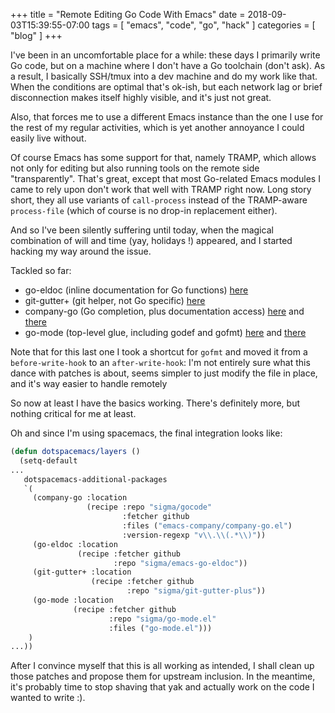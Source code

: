 +++
title = "Remote Editing Go Code With Emacs"
date = 2018-09-03T15:39:55-07:00
tags = [ "emacs", "code", "go", "hack" ]
categories = [ "blog" ]
+++

I've been in an uncomfortable place for a while: these days I primarily write Go code,
but on a machine where I don't have a Go toolchain (don't ask). As a result, I
basically SSH/tmux into a dev machine and do my work like that. When the
conditions are optimal that's ok-ish, but each network lag or brief
disconnection makes itself highly visible, and it's just not great. 

Also, that forces me to use a different Emacs instance than the one I use for
the rest of my regular activities, which is yet another annoyance I could easily
live without.

Of course Emacs has some support for that, namely TRAMP, which allows not only
for editing but also running tools on the remote side "transparently". That's
great, except that most Go-related Emacs modules I came to rely upon don't work
that well with TRAMP right now.
Long story short, they all use variants of `call-process` instead of the
TRAMP-aware `process-file` (which of course is no drop-in replacement either).

And so I've been silently suffering until today, when the magical combination of
will and time (yay, holidays !) appeared, and I started hacking my way around
the issue.

Tackled so far:

* go-eldoc (inline documentation for Go functions) [here](https://github.com/sigma/emacs-go-eldoc/commit/2bf260ea812321569be1297c0b9bc0f72068c1a3)
* git-gutter+ (git helper, not Go specific) [here](https://github.com/sigma/git-gutter-plus/commit/961f0257c4f33c8e603c64f4b53a89acbfa7a008)
* company-go (Go completion, plus documentation access) [here](https://github.com/sigma/gocode/commit/06ee386d3ad88774834ac5c98a29eb2e3d645e24) and [there](https://github.com/sigma/gocode/commit/da0cf3c538209da314180b7503607cd0dad86f7b)
* go-mode (top-level glue, including godef and gofmt) [here](https://github.com/sigma/go-mode.el/commit/d25f8d8cb267eaeee908590a30ad2942728f52c9) and [there](https://github.com/sigma/go-mode.el/commit/a49b051b11b9ec3bb08f9c33316e83cce58b49bc)

Note that for this last one I took a shortcut for `gofmt` and moved it from a
`before-write-hook` to an `after-write-hook`: I'm not entirely sure what this
dance with patches is about, seems simpler to just modify the file in place, and
it's way easier to handle remotely

So now at least I have the basics working. There's definitely more, but nothing
critical for me at least.

Oh and since I'm using spacemacs, the final integration looks like:

```lisp
(defun dotspacemacs/layers ()
  (setq-default
...
   dotspacemacs-additional-packages 
   `(
     (company-go :location 
                 (recipe :repo "sigma/gocode"
                         :fetcher github
                         :files ("emacs-company/company-go.el")
                         :version-regexp "v\\.\\(.*\\)"))
     (go-eldoc :location 
               (recipe :fetcher github
                       :repo "sigma/emacs-go-eldoc"))
     (git-gutter+ :location 
                  (recipe :fetcher github
                          :repo "sigma/git-gutter-plus"))
     (go-mode :location 
              (recipe :fetcher github
                      :repo "sigma/go-mode.el"
                      :files ("go-mode.el")))
    )
...))
```

After I convince myself that this is all working as intended, I shall clean up
those patches and propose them for upstream inclusion. In the meantime, it's
probably time to stop shaving that yak and actually work on the code I wanted to
write :).
